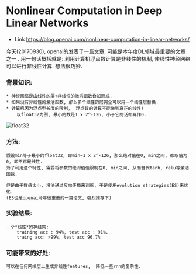 # Nonlinear Computation in Deep Linear Networks
* Link https://blog.openai.com/nonlinear-computation-in-linear-networks/


今天(20170930), openai的发表了一篇文章, 可能是本年度DL领域最重要的文章之一 .  用一句话概括就是: 利用计算机浮点数计算是非线性的机制,  使线性神经网络可以进行非线性计算. 想法很巧妙.

### 背景知识:
    * 神经网络是由线性的层+非线性的激活函数叠加而成.
    * 如果没有非线性的激活函数, 那么多个线性的层完全可以用一个线性层替换.
    * 计算机因为浮点型长度的限制,  浮点数的计算不能做到真正的线性!
        以float32为例, 最小的数是1 x 2^-126, 小于它的话都算作0.

![float32](/imgs/nonlinear_computation_in_linear_networks/1.png)

### 方法:
    
    假设min等于最小的float32, 即min=1 x 2^-126, 那么绝对值在0, min之间, 都取值为0, 即不再是线性. 
    为了利用这个特性, 需要将参数的绝对值值限制在0, min之间, 从而替代tanh, relu等激活函数. 
      
    但是由于数值太小, 没法通过反向传播来训练, 于是使用evolution strategies(ES)来优化. 
    (ES也是openai今年很重要的一篇论文, 强烈推荐下)

### 实验结果:
    一个*线性*的神经网:
        training acc : 94%, test acc : 91%.
        traing acc: >99%, test acc 96.7%

### 可能带来的好处:
    可以在任何网络层上生成非线性features,  降低一些rnn的复杂性.
